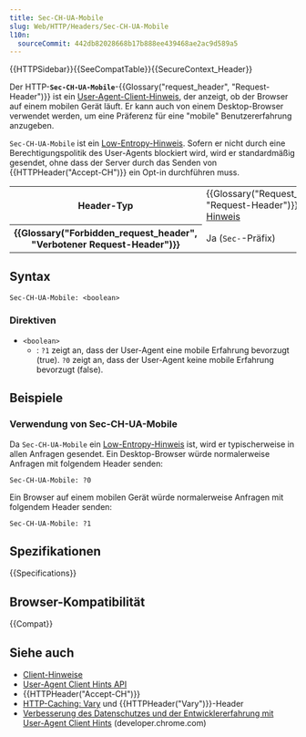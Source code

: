 ```yaml
---
title: Sec-CH-UA-Mobile
slug: Web/HTTP/Headers/Sec-CH-UA-Mobile
l10n:
  sourceCommit: 442db82028668b17b888ee439468ae2ac9d589a5
---
```


{{HTTPSidebar}}{{SeeCompatTable}}{{SecureContext_Header}}

Der HTTP-**`Sec-CH-UA-Mobile`**-{{Glossary("request_header", "Request-Header")}} ist ein [User-Agent-Client-Hinweis](/de/docs/Web/HTTP/Client_hints#user-agent_client_hints), der anzeigt, ob der Browser auf einem mobilen Gerät läuft.
Er kann auch von einem Desktop-Browser verwendet werden, um eine Präferenz für eine "mobile" Benutzererfahrung anzugeben.

`Sec-CH-UA-Mobile` ist ein [Low-Entropy-Hinweis](/de/docs/Web/HTTP/Client_hints#low_entropy_hints).
Sofern er nicht durch eine Berechtigungspolitik des User-Agents blockiert wird, wird er standardmäßig gesendet, ohne dass der Server durch das Senden von {{HTTPHeader("Accept-CH")}} ein Opt-in durchführen muss.

<table class="properties">
  <tbody>
    <tr>
      <th scope="row">Header-Typ</th>
      <td>
        {{Glossary("Request_header", "Request-Header")}},
        <a href="/de/docs/Web/HTTP/Client_hints">Client-Hinweis</a>
      </td>
    </tr>
    <tr>
      <th scope="row">{{Glossary("Forbidden_request_header", "Verbotener Request-Header")}}</th>
      <td>Ja (<code>Sec-</code>-Präfix)</td>
    </tr>
  </tbody>
</table>

## Syntax

```http
Sec-CH-UA-Mobile: <boolean>
```

### Direktiven

- `<boolean>`
  - : `?1` zeigt an, dass der User-Agent eine mobile Erfahrung bevorzugt (true).
    `?0` zeigt an, dass der User-Agent keine mobile Erfahrung bevorzugt (false).

## Beispiele

### Verwendung von Sec-CH-UA-Mobile

Da `Sec-CH-UA-Mobile` ein [Low-Entropy-Hinweis](/de/docs/Web/HTTP/Client_hints#low_entropy_hints) ist, wird er typischerweise in allen Anfragen gesendet.
Ein Desktop-Browser würde normalerweise Anfragen mit folgendem Header senden:

```http
Sec-CH-UA-Mobile: ?0
```

Ein Browser auf einem mobilen Gerät würde normalerweise Anfragen mit folgendem Header senden:

```http
Sec-CH-UA-Mobile: ?1
```

## Spezifikationen

{{Specifications}}

## Browser-Kompatibilität

{{Compat}}

## Siehe auch

- [Client-Hinweise](/de/docs/Web/HTTP/Client_hints)
- [User-Agent Client Hints API](/de/docs/Web/API/User-Agent_Client_Hints_API)
- {{HTTPHeader("Accept-CH")}}
- [HTTP-Caching: Vary](/de/docs/Web/HTTP/Caching#vary) und {{HTTPHeader("Vary")}}-Header
- [Verbesserung des Datenschutzes und der Entwicklererfahrung mit User-Agent Client Hints](https://developer.chrome.com/docs/privacy-security/user-agent-client-hints) (developer.chrome.com)
